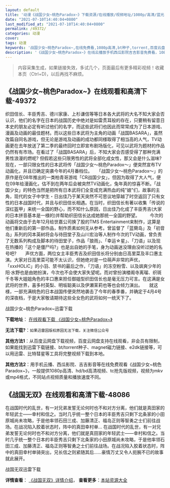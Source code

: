 ```yaml
---
layout: default
title: '动漫《战国少女~桃色Paradox~》下载资源/在线播放/视频地址/1080p/高清/蓝光'
date: "2021-07-10T14:40:04+0800"
last_modified_at: "2021-07-10T14:40:04+0800"
permalink: /49372/
categories: 动漫
cover:
tags: 动漫
keywords: '战国少女~桃色Paradox~,在线免费看,1080p高清,bt种子,torrent,百度云盘,magnet,磁力链,迅雷下载资源'
description: '《战国少女~桃色Paradox~》在线云播放手机西瓜影院吉吉影音免费看，1080p高清bd/hd未删减完整版和tc抢先枪版，mkv/mp4格式，附带bt/torrent种子、magnet/磁力链、百度云盘、网盘资源迅雷下载链接'
---
```


>内容采集生成，如果链接失效，多试几个，页面最后有更多精彩视频！收藏本页（Ctrl+D)，以后再找不麻烦。


## 《战国少女~桃色Paradox~》在线观看和高清下载-49372

织田信长、丰臣秀吉、德川家康、上杉谦信等等日本各大武将的大名不知大家会否认识，他们的名字在日本的战国历史中绝对是如雷贯耳般的存在，只要稍有留意日本史的朋友必定有听过他们的名字，而这些武将们也因此而常常成为了日本游戏、漫画及动画的最佳题材。而以这些日本武将为主角的动画「战国BASARA」，虽然改篇自同名游戏，但无论是游戏及动画的成功都同様取得了相当高的人气，TV动画更在去年放送了第二季的最终回时立即宣布剧场版化，可见以武将为题材的作品仍然有有市场。在看过了「战国BASARA」后，不知大家会否感受得了那种充满男性浪漫的燃呢? 但假若这些只限男性的武将全部化成女性，那又会是什么滋味? 现在，一部只限女性的日本武将传「战国少女～桃色Paradox～」便突然宣布TV动画化，并且已确定突袭今年的4月番档位。</div>　　「战国少女～桃色Paradox～」的原作是在08年推出的一类柏青哥游戏「CR战国少女」，但因为取得了大人气，便在09年给漫画化，估不到在两年后会被突然TV动画化，兔年真的惊喜不断。「战国少女」的特色当然是把所有日本武将们全变成充满热血的纯"娘"们，故事的主角，现代的女子中学生・日出佳乃于某天突然不可思议地穿越了时空返回了只有女性的日本战国时代，并且与织田信长相遇。在当时，织田信长有著以收集「传说的深红盔甲」来统一全国的野心，而不知什么原因，日出佳乃化成了丰臣秀吉(大家的日本拼音基本是一様的)并帮助织田信长达成她那统一全国的野望。 　　今次的动画将交由于去年12月给世嘉公司换了股的TMS Entertainment来制作，这算是他们重新后的第一部作品，制作质素如何无从参考。曾监督了「蓝䔵岛」及「初音岛」系列的冈本英树将会与待田堂子及山川宏治等人制作今次的TV动画，曾负责了无数系列构成及脚本的待田堂子，作品「狼雨」、「幸运☆星」、「刀语」以及现在热播的「这个是僵尸吗?」也是出自她的手笔，身为动画迷没理由没听过她的名号吧?　　声优方面，两位女主丰臣秀吉及织田信长将分别由日高里菜及丰口惠主演。大家对日高里菜可能不太认识，但她绝对是一位萌声非常的声优，「xxxHOLiC」的小羽、禁书的最后之作，「刀语」的冻空粉雪、以及飒爽少年的阳&middot;水野也是由她扮演，今次也不会使大家失望呢。而对曾扮演楼阁寺离瑠、织斑千冬等大姐姐角色的丰口惠来担任御姐型织田信长也是毫无压力可言。在这满是女武将的世界，喜多村英梨、明坂聪美以及伊瀬茉莉也等也会倾力演出。</div>　　就这様，一部充满桃色的日本战国传便突然地袭击了今年的春季番，并确定于4月4号的深夜档，于是大家敬请期待这些全女色的武将如何一统天下了。</div>


战国少女~桃色Paradox~迅雷下载

**下载地址**： [在线观看下载 《战国少女~桃色Paradox~》](https://www.993dy.com//vod-detail-id-4232.html) 


**无法下载?**：`如果迅雷因版权原因无法下载，关注微信公众号 `

**其他方法1**：从百度云网盘下载视频，百度云网盘支持在线观看，非会员有限制，如果能找到迅雷下载链接、bt/torrent种子、magnet磁力链接、e2dk链接等，可以用迅雷、比特彗星等工具将完整视频下载到本地。

**其他方法2**：用手机云播、西瓜影院、吉吉影音等在线免费观看《战国少女~桃色Paradox~》，一般提供1080p高清、hd/bd高清视频、tc抢先版视频，视频为mkv或mp4格式，不同站点视频质量和播放速度不同。


## 《战国无双》在线观看和高清下载-48086

在战国时代的乱世，有一对兄弟发誓无论何时也不和对方分离，他们就是真田家的年轻武士&mdash;—幸村和信之。当时几乎统一整个日本的丰臣秀吉只剩下北条家的小田原城尚未攻略，于是他率领石田三成、加藤清正、福岛正则等智勇之士们前往战场。在战况陷入胶着状态时，阵中的真田幸村单... 在战国时代的乱世，有一对兄弟发誓无论何时也不和对方分离，他们就是真田家的年轻武士&mdash;—幸村和信之。当时几乎统一整个日本的丰臣秀吉只剩下北条家的小田原城尚未攻略，于是他率领石田三成、加藤清正、福岛正则等智勇之士们前往战场。在战况陷入胶着状态时，阵中的真田幸村单骑突出，兄长信之则紧随其后……豪情万丈又令人扼腕不已的故事就此展开。<!---剧情end--->


战国无双迅雷下载

**详情查看**： [《战国无双》详情介绍](/movie/48086/)， **查看更多**：[本站资源大全](/movie/t/all/)


